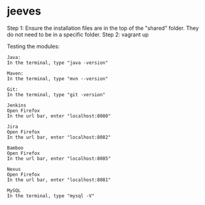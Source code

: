 # jeeves
Step 1: Ensure the installation files are in the top of the "shared" folder. They do not need to be in a specific folder.
Step 2: vagrant up

Testing the modules:

	Java:
	In the terminal, type "java -version"
	
	Maven:
	In the terminal, type "mvn --version"
	
	Git:
	In the terminal, type "git -version"
	
	Jenkins
	Open Firefox
	In the url bar, enter "localhost:8080"
	
	Jira
	Open Firefox
	In the url bar, enter "localhost:8082"
	
	Bamboo
	Open Firefox
	In the url bar, enter "localhost:8085"
	
	Nexus
	Open Firefox
	In the url bar, enter "localhost:8081"
	
	MySQL
	In the terminal, type "mysql -V"